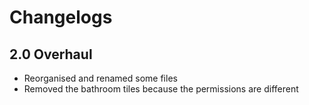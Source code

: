 # Changelogs

## 2.0 Overhaul

- Reorganised and renamed some files
- Removed the bathroom tiles because the permissions are different